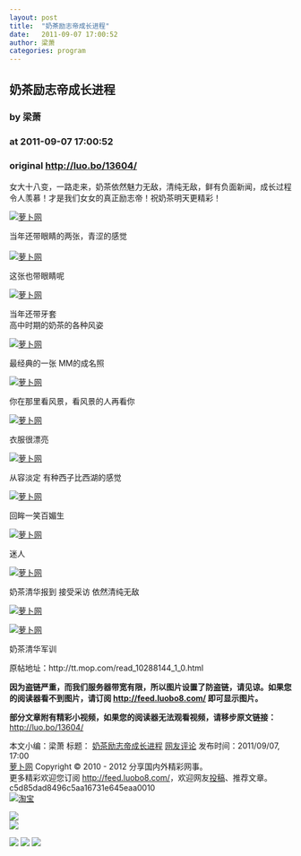 ```yaml
---
layout: post
title:  "奶茶励志帝成长进程"
date:   2011-09-07 17:00:52
author: 梁萧
categories: program
---
```


## 奶茶励志帝成长进程
### by 梁萧
### at 2011-09-07 17:00:52
### original <http://luo.bo/13604/>

<p>女大十八变，一路走来，奶茶依然魅力无敌，清纯无敌，鲜有负面新闻，成长过程令人羡慕！才是我们女女的真正励志帝！祝奶茶明天更精彩！</p><p><a title="萝卜网" href="http://dulei.si/files/2011/09/06/b597bb3e73b97322569f421355e2dc9a.jpg"><img title="萝卜网" src="http://dulei.si/files/2011/09/06/b597bb3e73b97322569f421355e2dc9a.jpg" alt="萝卜网" border="0"></a></p><p>当年还带眼睛的两张，青涩的感觉<br> <span></span><br> <a title="萝卜网" href="http://dulei.si/files/2011/09/06/b0674dc4924239ffdbf0cb40cab96867.jpg"><img title="萝卜网" src="http://dulei.si/files/2011/09/06/b0674dc4924239ffdbf0cb40cab96867.jpg" alt="萝卜网" border="0"></a></p><p>这张也带眼睛呢</p><p><a title="萝卜网" href="http://dulei.si/files/2011/09/06/5b86c7dc6dd51a00b48375061800e381.jpg"><img title="萝卜网" src="http://dulei.si/files/2011/09/06/5b86c7dc6dd51a00b48375061800e381.jpg" alt="萝卜网" border="0"></a></p><p>当年还带牙套<br> 高中时期的奶茶的各种风姿</p><p><a title="萝卜网" href="http://dulei.si/files/2011/09/06/1cdb4e74a393f6b943f9576c42b6d6a6.jpg"><img title="萝卜网" src="http://dulei.si/files/2011/09/06/1cdb4e74a393f6b943f9576c42b6d6a6.jpg" alt="萝卜网" border="0"></a></p><p>最经典的一张 MM的成名照</p><p><a title="萝卜网" href="http://dulei.si/files/2011/09/06/588c83ae0b8a9168d862489c8b326052.jpg"><img title="萝卜网" src="http://dulei.si/files/2011/09/06/588c83ae0b8a9168d862489c8b326052.jpg" alt="萝卜网" border="0"></a></p><p>你在那里看风景，看风景的人再看你</p><p><a title="萝卜网" href="http://dulei.si/files/2011/09/06/2b21b2ff3326e7eec517dd6d15c52a65.jpg"><img title="萝卜网" src="http://dulei.si/files/2011/09/06/2b21b2ff3326e7eec517dd6d15c52a65.jpg" alt="萝卜网" border="0"></a></p><p>衣服很漂亮</p><p><a title="萝卜网" href="http://dulei.si/files/2011/09/06/4a2bb42405879783f11e77b4309d6426.jpg"><img title="萝卜网" src="http://dulei.si/files/2011/09/06/4a2bb42405879783f11e77b4309d6426.jpg" alt="萝卜网" border="0"></a></p><p>从容淡定 有种西子比西湖的感觉</p><p><a title="萝卜网" href="http://dulei.si/files/2011/09/06/e5ab5e9e0d956ee9f32328b6f1b3e10a.jpg"><img title="萝卜网" src="http://dulei.si/files/2011/09/06/e5ab5e9e0d956ee9f32328b6f1b3e10a.jpg" alt="萝卜网" border="0"></a></p><p>回眸一笑百媚生</p><p><a title="萝卜网" href="http://dulei.si/files/2011/09/06/540154ef7fab4faea418f3b6c9119d51.jpg"><img title="萝卜网" src="http://dulei.si/files/2011/09/06/540154ef7fab4faea418f3b6c9119d51.jpg" alt="萝卜网" border="0"></a></p><p>迷人</p><p><a title="萝卜网" href="http://dulei.si/files/2011/09/06/bd38026c7a7f1384165f357ff3b44638.jpg"><img title="萝卜网" src="http://dulei.si/files/2011/09/06/bd38026c7a7f1384165f357ff3b44638.jpg" alt="萝卜网" border="0"></a></p><p>奶茶清华报到 接受采访 依然清纯无敌</p><p><a title="萝卜网" href="http://dulei.si/files/2011/09/06/5d48fea36b9b3f13e80e7bd4a9c521bc.jpg"><img title="萝卜网" src="http://dulei.si/files/2011/09/06/5d48fea36b9b3f13e80e7bd4a9c521bc.jpg" alt="萝卜网" border="0"></a></p><p><a title="萝卜网" href="http://dulei.si/files/2011/09/06/6ea90d19286f6c4305524f4aade75b42.jpg"><img title="萝卜网" src="http://dulei.si/files/2011/09/06/6ea90d19286f6c4305524f4aade75b42.jpg" alt="萝卜网" border="0"></a></p><p>奶茶清华军训</p><p>原帖地址：http://tt.mop.com/read_10288144_1_0.html</p><p><strong>因为盗链严重，而我们服务器带宽有限，所以图片设置了防盗链，请见谅。如果您的阅读器看不到图片，请订阅 <a href="http://feed.luobo8.com/">http://feed.luobo8.com/</a> 即可显示图片。</strong></p><p><strong>部分文章附有精彩小视频，如果您的阅读器无法观看视频，请移步原文链接：</strong> <a href="http://luo.bo/13604/" title="奶茶励志帝成长进程">http://luo.bo/13604/</a></p> 本文小编：梁萧 标题： <a href="http://luo.bo/13604/" title="奶茶励志帝成长进程">奶茶励志帝成长进程</a> <a href="http://luo.bo/13604/#comments" title="to the comments">网友评论</a> 发布时间：2011/09/07, 17:00 <br> <a href="http://luo.bo/" title="萝卜网 - 人人都是艺术家">萝卜网</a> Copyright © 2010 - 2012 分享国内外精彩网事。<br> 更多精彩欢迎您订阅 <a href="http://feed.luobo8.com/">http://feed.luobo8.com/</a>，欢迎网友<a href="http://luo.bo/delivery/">投稿</a>、推荐文章。<br> c5d85dad8496c5aa16731e645eaa0010<br><a href="http://8.nf/1100" title="淘宝"><img src="http://dulei.si/files/2011/08/25/69cb3ea317a32c4e6143e665fdb20b14.300-250.jpg" alt="淘宝" border="0"></a><br>
<p><a href="http://feedads.g.doubleclick.net/~a/oqenZF4pf4DxcdNRkgNYheEdyQY/0/da"><img src="http://feedads.g.doubleclick.net/~a/oqenZF4pf4DxcdNRkgNYheEdyQY/0/di" border="0" ismap></a><br>
<a href="http://feedads.g.doubleclick.net/~a/oqenZF4pf4DxcdNRkgNYheEdyQY/1/da"><img src="http://feedads.g.doubleclick.net/~a/oqenZF4pf4DxcdNRkgNYheEdyQY/1/di" border="0" ismap></a></p><div>
<a href="http://feeds.feedburner.com/~ff/tamd?a=r8Vos0ojJM8:PtJEhmowqOo:yIl2AUoC8zA"><img src="http://feeds.feedburner.com/~ff/tamd?d=yIl2AUoC8zA" border="0"></a> <a href="http://feeds.feedburner.com/~ff/tamd?a=r8Vos0ojJM8:PtJEhmowqOo:qj6IDK7rITs"><img src="http://feeds.feedburner.com/~ff/tamd?d=qj6IDK7rITs" border="0"></a> <a href="http://feeds.feedburner.com/~ff/tamd?a=r8Vos0ojJM8:PtJEhmowqOo:-BTjWOF_DHI"><img src="http://feeds.feedburner.com/~ff/tamd?i=r8Vos0ojJM8:PtJEhmowqOo:-BTjWOF_DHI" border="0"></a>
</div>